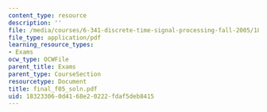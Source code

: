 ```yaml
---
content_type: resource
description: ''
file: /media/courses/6-341-discrete-time-signal-processing-fall-2005/183233060d4168e20222fdaf5deb8415_final_f05_soln.pdf
file_type: application/pdf
learning_resource_types:
- Exams
ocw_type: OCWFile
parent_title: Exams
parent_type: CourseSection
resourcetype: Document
title: final_f05_soln.pdf
uid: 18323306-0d41-68e2-0222-fdaf5deb8415
---
```

